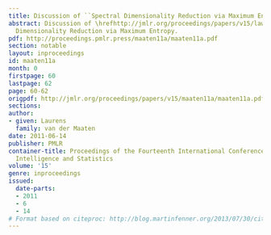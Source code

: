 ```yaml
---
title: Discussion of ``Spectral Dimensionality Reduction via Maximum Entropy''
abstract: Discussion of \hrefhttp://jmlr.org/proceedings/papers/v15/lawrence11a.htmlSpectral
  Dimensionality Reduction via Maximum Entropy.
pdf: http://proceedings.pmlr.press/maaten11a/maaten11a.pdf
section: notable
layout: inproceedings
id: maaten11a
month: 0
firstpage: 60
lastpage: 62
page: 60-62
origpdf: http://jmlr.org/proceedings/papers/v15/maaten11a/maaten11a.pdf
sections: 
author:
- given: Laurens
  family: van der Maaten
date: 2011-06-14
publisher: PMLR
container-title: Proceedings of the Fourteenth International Conference on Artificial
  Intelligence and Statistics
volume: '15'
genre: inproceedings
issued:
  date-parts:
  - 2011
  - 6
  - 14
# Format based on citeproc: http://blog.martinfenner.org/2013/07/30/citeproc-yaml-for-bibliographies/
---
```

